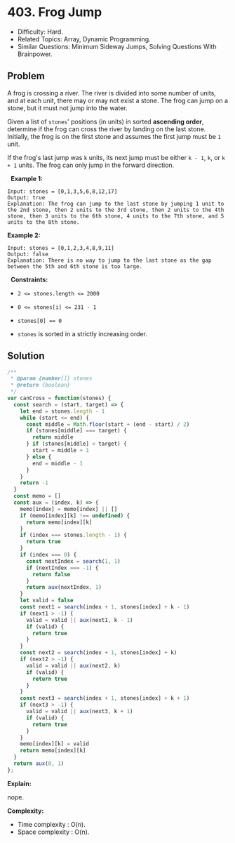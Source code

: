 # 403. Frog Jump

- Difficulty: Hard.
- Related Topics: Array, Dynamic Programming.
- Similar Questions: Minimum Sideway Jumps, Solving Questions With Brainpower.

## Problem

A frog is crossing a river. The river is divided into some number of units, and at each unit, there may or may not exist a stone. The frog can jump on a stone, but it must not jump into the water.

Given a list of ```stones```' positions (in units) in sorted **ascending order**, determine if the frog can cross the river by landing on the last stone. Initially, the frog is on the first stone and assumes the first jump must be ```1``` unit.

If the frog's last jump was ```k``` units, its next jump must be either ```k - 1```, ```k```, or ```k + 1``` units. The frog can only jump in the forward direction.

 
**Example 1:**

```
Input: stones = [0,1,3,5,6,8,12,17]
Output: true
Explanation: The frog can jump to the last stone by jumping 1 unit to the 2nd stone, then 2 units to the 3rd stone, then 2 units to the 4th stone, then 3 units to the 6th stone, 4 units to the 7th stone, and 5 units to the 8th stone.
```

**Example 2:**

```
Input: stones = [0,1,2,3,4,8,9,11]
Output: false
Explanation: There is no way to jump to the last stone as the gap between the 5th and 6th stone is too large.
```

 
**Constraints:**


	
- ```2 <= stones.length <= 2000```
	
- ```0 <= stones[i] <= 231 - 1```
	
- ```stones[0] == 0```
	
- ```stones``` is sorted in a strictly increasing order.



## Solution

```javascript
/**
 * @param {number[]} stones
 * @return {boolean}
 */
var canCross = function(stones) {
  const search = (start, target) => {
    let end = stones.length - 1
    while (start <= end) {
      const middle = Math.floor(start + (end - start) / 2)
      if (stones[middle] === target) {
        return middle
      } if (stones[middle] < target) {
        start = middle + 1
      } else {
        end = middle - 1
      }
    }
    return -1
  }
  const memo = []
  const aux = (index, k) => {
    memo[index] = memo[index] || []
    if (memo[index][k] !== undefined) {
      return memo[index][k]
    }
    if (index === stones.length - 1) {
      return true
    }
    if (index === 0) {
      const nextIndex = search(1, 1)
      if (nextIndex === -1) {
        return false
      }
      return aux(nextIndex, 1)
    }
    let valid = false
    const next1 = search(index + 1, stones[index] + k - 1)
    if (next1 > -1) {
      valid = valid || aux(next1, k - 1)
      if (valid) {
        return true
      }
    }
    const next2 = search(index + 1, stones[index] + k)
    if (next2 > -1) {
      valid = valid || aux(next2, k)
      if (valid) {
        return true
      }
    }
    const next3 = search(index + 1, stones[index] + k + 1)
    if (next3 > -1) {
      valid = valid || aux(next3, k + 1)
      if (valid) {
        return true
      }
    }
    memo[index][k] = valid
    return memo[index][k]
  }
  return aux(0, 1)
};
```

**Explain:**

nope.

**Complexity:**

* Time complexity : O(n).
* Space complexity : O(n).
